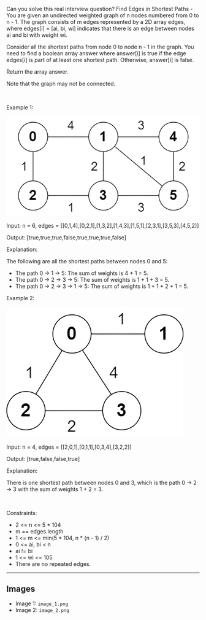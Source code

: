 Can you solve this real interview question? Find Edges in Shortest Paths - You are given an undirected weighted graph of n nodes numbered from 0 to n - 1. The graph consists of m edges represented by a 2D array edges, where edges[i] = [ai, bi, wi] indicates that there is an edge between nodes ai and bi with weight wi.

Consider all the shortest paths from node 0 to node n - 1 in the graph. You need to find a boolean array answer where answer[i] is true if the edge edges[i] is part of at least one shortest path. Otherwise, answer[i] is false.

Return the array answer.

Note that the graph may not be connected.

 

Example 1:

![Example 1](./image_1.png)

Input: n = 6, edges = [[0,1,4],[0,2,1],[1,3,2],[1,4,3],[1,5,1],[2,3,1],[3,5,3],[4,5,2]]

Output: [true,true,true,false,true,true,true,false]

Explanation:

The following are all the shortest paths between nodes 0 and 5:

 * The path 0 -> 1 -> 5: The sum of weights is 4 + 1 = 5.
 * The path 0 -> 2 -> 3 -> 5: The sum of weights is 1 + 1 + 3 = 5.
 * The path 0 -> 2 -> 3 -> 1 -> 5: The sum of weights is 1 + 1 + 2 + 1 = 5.

Example 2:

![Example 2](./image_2.png)

Input: n = 4, edges = [[2,0,1],[0,1,1],[0,3,4],[3,2,2]]

Output: [true,false,false,true]

Explanation:

There is one shortest path between nodes 0 and 3, which is the path 0 -> 2 -> 3 with the sum of weights 1 + 2 = 3.

 

Constraints:

 * 2 <= n <= 5 * 104
 * m == edges.length
 * 1 <= m <= min(5 * 104, n * (n - 1) / 2)
 * 0 <= ai, bi < n
 * ai != bi
 * 1 <= wi <= 105
 * There are no repeated edges.

---

## Images

- Image 1: `image_1.png`
- Image 2: `image_2.png`
